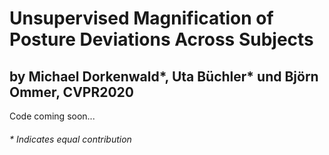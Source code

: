 # Unsupervised Magnification of Posture Deviations Across Subjects
## by Michael Dorkenwald*, Uta Büchler* und Björn Ommer, CVPR2020

Code coming soon...

###### * Indicates equal contribution
